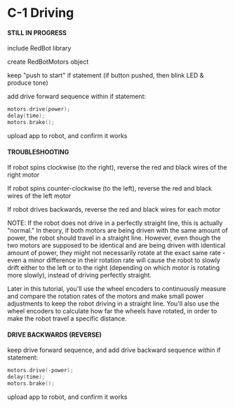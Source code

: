 # C-1 Driving

#### **STILL IN PROGRESS**

include RedBot library

create RedBotMotors object

keep "push to start" if statement \(if button pushed, then blink LED & produce tone\)

add drive forward sequence within if statement:

```cpp
motors.drive(power);
delay(time);
motors.brake();
```

upload app to robot, and confirm it works

#### TROUBLESHOOTING

If robot spins clockwise \(to the right\), reverse the red and black wires of the right motor

If robot spins counter-clockwise \(to the left\), reverse the red and black wires of the left motor

If robot drives backwards, reverse the red and black wires for each motor

NOTE: If the robot does not drive in a perfectly straight line, this is actually "normal." In theory, if both motors are being driven with the same amount of power, the robot should travel in a straight line. However, even though the two motors are supposed to be identical and are being driven with identical amount of power, they might not necessarily rotate at the exact same rate - even a minor difference in their rotation rate will cause the robot to slowly drift either to the left or to the right \(depending on which motor is rotating more slowly\), instead of driving perfectly straight.

Later in this tutorial, you'll use the wheel encoders to continuously measure and compare the rotation rates of the motors and make small power adjustments to keep the robot driving in a straight line. You'll also use the wheel encoders to calculate how far the wheels have rotated, in order to make the robot travel a specific distance.

#### DRIVE BACKWARDS \(REVERSE\)

keep drive forward sequence, and add drive backward sequence within if statement:

```cpp
motors.drive(-power);
delay(time);
motors.brake();
```

upload app to robot, and confirm it works



